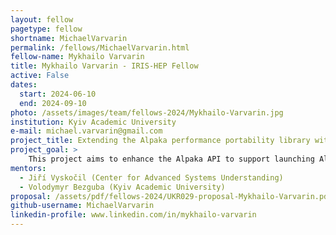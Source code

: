 ```yaml
---
layout: fellow
pagetype: fellow
shortname: MichaelVarvarin
permalink: /fellows/MichaelVarvarin.html
fellow-name: Mykhailo Varvarin
title: Mykhailo Varvarin - IRIS-HEP Fellow
active: False
dates:
  start: 2024-06-10
  end: 2024-09-10
photo: /assets/images/team/fellows-2024/Mykhailo-Varvarin.jpg
institution: Kyiv Academic University
e-mail: michael.varvarin@gmail.com
project_title: Extending the Alpaka performance portability library with CUDA Cooperative Groups for the CMS pixel reconstruction
project_goal: >
    This project aims to enhance the Alpaka API to support launching Alpaka kernels utilizing CUDA Cooperative Groups. It will involve a detailed examination of Alpaka's current accelerator and kernel launch mechanisms to identify integration points for cooperative group functionalities. The result of the project will be a prototype of Alpaka with support for CUDA Cooperative Groups. Should the final prototype be feature-ready, it will be tested within the CMS Pixeltrack project.
mentors:
  - Jiří Vyskočil (Center for Advanced Systems Understanding)
  - Volodymyr Bezguba (Kyiv Academic University)
proposal: /assets/pdf/fellows-2024/UKR029-proposal-Mykhailo-Varvarin.pdf
github-username: MichaelVarvarin
linkedin-profile: www.linkedin.com/in/mykhailo-varvarin
---
```

